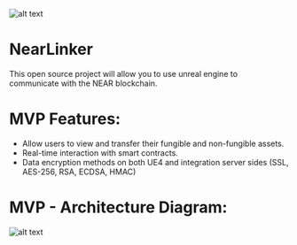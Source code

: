 ![alt text](https://drive.google.com/uc?export=view&id=1_WeCDFBH6_7LplUTGxm3PGmOvj0ssvMP)
# NearLinker
This open source project will allow you to use unreal engine to communicate with the NEAR blockchain.

# MVP Features:
- Allow users to view and transfer their fungible and non-fungible assets.
- Real-time interaction with smart contracts.
- Data encryption methods on both UE4 and integration server sides (SSL, AES-256, RSA, ECDSA, HMAC)

# MVP - Architecture Diagram:
![alt text](https://drive.google.com/uc?export=view&id=1ntxwOa3PsoUJDgQPouTpuofDnKGIvFzV)
